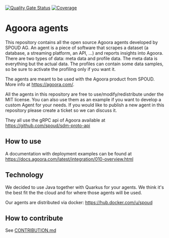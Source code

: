 [![Quality Gate Status](https://sonarcloud.io/api/project_badges/measure?project=spoud_agoora-agents&metric=alert_status)](https://sonarcloud.io/dashboard?id=spoud_agoora-agents)
[![Coverage](https://sonarcloud.io/api/project_badges/measure?project=spoud_agoora-agents&metric=coverage)](https://sonarcloud.io/dashboard?id=spoud_agoora-agents)
# Agoora agents

This repository contains all the open source Agoora agents developed by SPOUD AG. An agent is a piece of software that
scrapes a dataset (a database, a streaming platform, an API, …) and reports insights into Agoora. There are two 
types of data: meta data and profile data. The meta data is everything but the actual data. The profiles can contain 
some data samples, so be sure to activate the profiling only if you want it.

The agents are meant to be used with the Agoora product from SPOUD. More info at https://agoora.com/.

All the agents in this repository are free to use/modify/redistribute under the MIT license. You can also use them as
an example if you want to develop a custom Agent for your needs. If you would like to publish a new agent in this
repository please create a ticket so we can discuss it.

They all use the gRPC api of Agoora available at https://github.com/spoud/sdm-proto-api

## How to use

A documentation with deployment examples can be found at https://docs.agoora.com/latest/integration/010-overview.html

## Technology

We decided to use Java together with Quarkus for your agents. We think it's the best fit the the cloud and for 
where those agents will be used. 

Our agents are distributed via docker: https://hub.docker.com/u/spoud

## How to contribute

See [CONTRIBUTION.md](./CONTRIBUTION.md)
